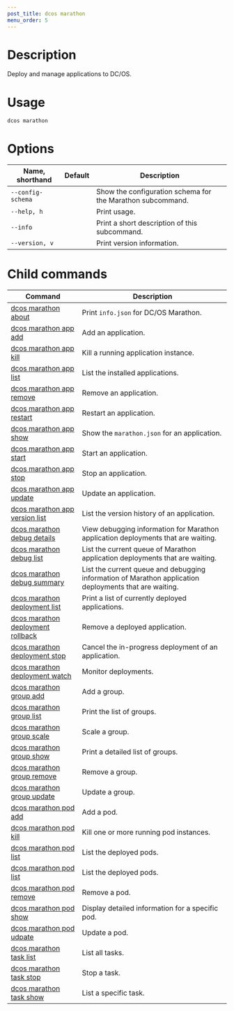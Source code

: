 ```yaml
---
post_title: dcos marathon
menu_order: 5
---
```


# Description
Deploy and manage applications to DC/OS.

# Usage

```bash
dcos marathon
```

# Options

| Name, shorthand | Default | Description |
|---------|-------------|-------------|
| `--config-schema`   |             |  Show the configuration schema for the Marathon subcommand. |
| `--help, h`   |             |  Print usage. |
| `--info`   |             |  Print a short description of this subcommand. |
| `--version, v`   |             | Print version information. |

# Child commands

| Command | Description |
|---------|-------------|
| [dcos marathon about](/docs/1.9/cli/command-reference/dcos-marathon/dcos-marathon-about/)   | Print `info.json` for DC/OS Marathon. | 
| [dcos marathon app add](/docs/1.9/cli/command-reference/dcos-marathon/dcos-marathon-app-add/)   |  Add an application. | 
| [dcos marathon app kill](/docs/1.9/cli/command-reference/dcos-marathon/dcos-marathon-app-kill/)   | Kill a running application instance.  | 
| [dcos marathon app list](/docs/1.9/cli/command-reference/dcos-marathon/dcos-marathon-app-list/)   | List the installed applications.  | 
| [dcos marathon app remove](/docs/1.9/cli/command-reference/dcos-marathon/dcos-marathon-app-remove/)   |  Remove an application. | 
| [dcos marathon app restart](/docs/1.9/cli/command-reference/dcos-marathon/dcos-marathon-app-restart/)   | Restart an application.  | 
| [dcos marathon app show](/docs/1.9/cli/command-reference/dcos-marathon/dcos-marathon-app-show/)   | Show the `marathon.json` for an  application.  | 
| [dcos marathon app start](/docs/1.9/cli/command-reference/dcos-marathon/dcos-marathon-app-start/)   | Start an application.  | 
| [dcos marathon app stop](/docs/1.9/cli/command-reference/dcos-marathon/dcos-marathon-app-stop/)   | Stop an application.  | 
| [dcos marathon app update](/docs/1.9/cli/command-reference/dcos-marathon/dcos-marathon-app-update/)   | Update an application.  | 
| [dcos marathon app version list](/docs/1.9/cli/command-reference/dcos-marathon/dcos-marathon-app-version-list/)   | List the version history of an application.  | 
| [dcos marathon debug details](/docs/1.9/cli/command-reference/dcos-marathon/dcos-marathon-debug-details/) | View debugging information for Marathon application deployments that are waiting.  | 
| [dcos marathon debug list](/docs/1.9/cli/command-reference/dcos-marathon/dcos-marathon-debug-list/)   | List the current queue of Marathon application deployments that are waiting.  | 
| [dcos marathon debug summary](/docs/1.9/cli/command-reference/dcos-marathon/dcos-marathon-debug-summary/)   | List the current queue and debugging information of Marathon application deployments that are waiting.  | 
| [dcos marathon deployment list](/docs/1.9/cli/command-reference/dcos-marathon/dcos-marathon-deployment-list/) | Print a list of currently deployed applications. | 
| [dcos marathon deployment rollback](/docs/1.9/cli/command-reference/dcos-marathon/dcos-marathon-deployment-rollback/) | Remove a deployed application. | 
| [dcos marathon deployment stop](/docs/1.9/cli/command-reference/dcos-marathon/dcos-marathon-deployment-stop/) | Cancel the in-progress deployment of an application. | 
| [dcos marathon deployment watch](/docs/1.9/cli/command-reference/dcos-marathon/dcos-marathon-deployment-stop/) | Monitor deployments. | 
| [dcos marathon group add](/docs/1.9/cli/command-reference/dcos-marathon/dcos-marathon-group-add/) | Add a group. | 
| [dcos marathon group list](/docs/1.9/cli/command-reference/dcos-marathon/dcos-marathon-group-list/) | Print the list of groups. | 
| [dcos marathon group scale](/docs/1.9/cli/command-reference/dcos-marathon/dcos-marathon-group-scale/) | Scale a group. | 
| [dcos marathon group show](/docs/1.9/cli/command-reference/dcos-marathon/dcos-marathon-group-scale/) | Print a detailed list of groups. | 
| [dcos marathon group remove](/docs/1.9/cli/command-reference/dcos-marathon/dcos-marathon-group-remove/) | Remove a group. | 
| [dcos marathon group update](/docs/1.9/cli/command-reference/dcos-marathon/dcos-marathon-group-update/) | Update a group. | 
| [dcos marathon pod add](/docs/1.9/cli/command-reference/dcos-marathon/dcos-marathon-pod-add/) | Add a pod. | 
| [dcos marathon pod kill](/docs/1.9/cli/command-reference/dcos-marathon/dcos-marathon-pod-kill/) | Kill one or more running pod instances. | 
| [dcos marathon pod list](/docs/1.9/cli/command-reference/dcos-marathon/dcos-marathon-pod-list/) | List the deployed pods. | 
| [dcos marathon pod list](/docs/1.9/cli/command-reference/dcos-marathon/dcos-marathon-pod-list/) | List the deployed pods. | 
| [dcos marathon pod remove](/docs/1.9/cli/command-reference/dcos-marathon/dcos-marathon-pod-remove/) | Remove a pod. | 
| [dcos marathon pod show](/docs/1.9/cli/command-reference/dcos-marathon/dcos-marathon-pod-show/) | Display detailed information for a specific pod. | 
| [dcos marathon pod udpate](/docs/1.9/cli/command-reference/dcos-marathon/dcos-marathon-pod-update/) | Update a pod. | 
| [dcos marathon task list](/docs/1.9/cli/command-reference/dcos-marathon/dcos-marathon-task-list/) | List all tasks. | 
| [dcos marathon task stop](/docs/1.9/cli/command-reference/dcos-marathon/dcos-marathon-task-stop/) | Stop a task. | 
| [dcos marathon task show](/docs/1.9/cli/command-reference/dcos-marathon/dcos-marathon-task-show/) | List a specific task. | 

